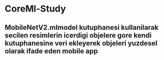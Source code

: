 # CoreMl-Study
## MobileNetV2.mlmodel kutuphanesi kullanilarak secilen resimlerin icerdigi objelere gore kendi kutuphanesine veri ekleyerek objeleri yuzdesel olarak ifade eden mobile app
